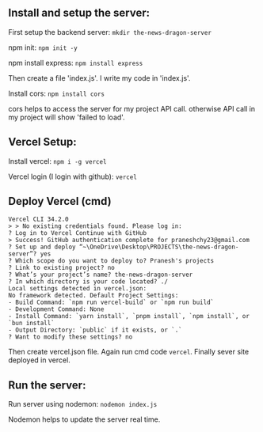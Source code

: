 
## Install and setup the server:

First setup the backend server:     `mkdir the-news-dragon-server`

npm init:       `npm init -y`

npm install express:       `npm install express`

Then create a file 'index.js'. I write my code in 'index.js'. 

Install cors:       `npm install cors`

cors helps to access the server for my project API call. otherwise API call in my project will show 'failed to load'. 

## Vercel Setup:

Install vercel:  `npm i -g vercel`

Vercel login (I login with github):  `vercel`

## Deploy Vercel (cmd)
```
Vercel CLI 34.2.0
> > No existing credentials found. Please log in:
? Log in to Vercel Continue with GitHub
> Success! GitHub authentication complete for praneshchy23@gmail.com
? Set up and deploy “~\OneDrive\Desktop\PROJECTS\the-news-dragon-server”? yes
? Which scope do you want to deploy to? Pranesh's projects
? Link to existing project? no
? What’s your project’s name? the-news-dragon-server
? In which directory is your code located? ./
Local settings detected in vercel.json:
No framework detected. Default Project Settings:
- Build Command: `npm run vercel-build` or `npm run build`
- Development Command: None
- Install Command: `yarn install`, `pnpm install`, `npm install`, or `bun install`
- Output Directory: `public` if it exists, or `.`
? Want to modify these settings? no
```

Then create vercel.json file. Again run cmd code `vercel`. Finally sever site deployed in vercel. 

## Run the server:

Run server using nodemon:       `nodemon index.js`

Nodemon helps to update the server real time. 


